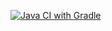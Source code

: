 [![Java CI with Gradle](https://github.com/igaki/sequality/actions/workflows/gradle.yml/badge.svg?branch=main)](https://github.com/igaki/sequality/actions/workflows/gradle.yml)
